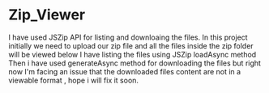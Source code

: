 # Zip_Viewer

I have used JSZip API for listing and downloaing the files.
In this project initially we need to upload our zip file and all the files inside the zip folder will be viewed below
I have listing the files using JSZip loadAsync method
Then i have used generateAsync method for downloading the files but right now I'm facing an issue that the downloaded files content are not in a viewable format , hope i will fix it soon.
